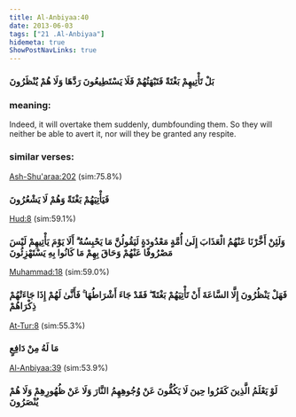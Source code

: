 ```yaml
---
title: Al-Anbiyaa:40
date: 2013-06-03
tags: ["21 .Al-Anbiyaa"]
hidemeta: true 
ShowPostNavLinks: true 
---
```

### بَلْ تَأْتِيهِمْ بَغْتَةً فَتَبْهَتُهُمْ فَلَا يَسْتَطِيعُونَ رَدَّهَا وَلَا هُمْ يُنْظَرُونَ
### meaning: 
Indeed, it will overtake them suddenly, dumbfounding them. So they will neither be able to avert it, nor will they be granted any respite.
### similar verses: 

[Ash-Shu'araa:202](/26/202) (sim:75.8%)

### فَيَأْتِيَهُمْ بَغْتَةً وَهُمْ لَا يَشْعُرُونَ

[Hud:8](/11/8) (sim:59.1%)

### وَلَئِنْ أَخَّرْنَا عَنْهُمُ الْعَذَابَ إِلَىٰ أُمَّةٍ مَعْدُودَةٍ لَيَقُولُنَّ مَا يَحْبِسُهُ ۗ أَلَا يَوْمَ يَأْتِيهِمْ لَيْسَ مَصْرُوفًا عَنْهُمْ وَحَاقَ بِهِمْ مَا كَانُوا بِهِ يَسْتَهْزِئُونَ

[Muhammad:18](/47/18) (sim:59.0%)

### فَهَلْ يَنْظُرُونَ إِلَّا السَّاعَةَ أَنْ تَأْتِيَهُمْ بَغْتَةً ۖ فَقَدْ جَاءَ أَشْرَاطُهَا ۚ فَأَنَّىٰ لَهُمْ إِذَا جَاءَتْهُمْ ذِكْرَاهُمْ

[At-Tur:8](/52/8) (sim:55.3%)

### مَا لَهُ مِنْ دَافِعٍ

[Al-Anbiyaa:39](/21/39) (sim:53.9%)

### لَوْ يَعْلَمُ الَّذِينَ كَفَرُوا حِينَ لَا يَكُفُّونَ عَنْ وُجُوهِهِمُ النَّارَ وَلَا عَنْ ظُهُورِهِمْ وَلَا هُمْ يُنْصَرُونَ
